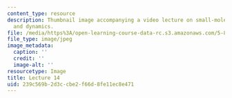```yaml
---
content_type: resource
description: Thumbnail image accompanying a video lecture on small-molecule spectroscopy
  and dynamics.
file: /media/https%3A/open-learning-course-data-rc.s3.amazonaws.com/5-80-small-molecule-spectroscopy-and-dynamics-fall-2008/239c569b2d3ccbe2f66d8fe11ec8e471_mit5_80f08lec14_th.jpg
file_type: image/jpeg
image_metadata:
  caption: ''
  credit: ''
  image-alt: ''
resourcetype: Image
title: Lecture 14
uid: 239c569b-2d3c-cbe2-f66d-8fe11ec8e471
---
```

